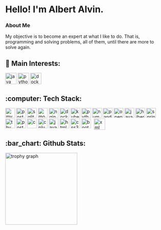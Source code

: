 <h1 align="left">Hello! I'm Albert Alvin.</h1>

###
<h3>About Me</h3>
<p align="left">My objective is to become an expert at what I like to do. That is, programming and solving problems, all of them, until there are more to solve again.</p>

###

<!-- <img align="center" alt="java" src="" height="30" /> -->

<h2 align="left">🔎 Main Interests:</h2>
<div align="left">
  <img alt="java" src="https://img.shields.io/badge/Java-b51f1f?style=for-the-badge&logo=openjdk&logoColor=white" height="35" />
<!--   <img alt="spring" src="https://img.shields.io/badge/Spring-6DB33F?style=for-the-badge&logo=spring&logoColor=white" height="35" /> -->
  <img alt="python" src="https://img.shields.io/badge/Python-FFD43B?style=for-the-badge&logo=python&logoColor=blue" height="35" /> 
  <img alt="docker" src="https://img.shields.io/badge/Docker-2CA5E0?style=for-the-badge&logo=docker&logoColor=white" height="35" />
</div>

###

<h2 align="left">:computer: Tech Stack:</h2>
<div align="left">
  <img alt="mysql" src="https://img.shields.io/badge/mysql-4479A1.svg?style=for-the-badge&logo=mysql&logoColor=white" height="30" />
  <img alt="postgres" src="https://img.shields.io/badge/postgres-%23316192.svg?style=for-the-badge&logo=postgresql&logoColor=white" height="30" />
  <img alt="sqlite" src="https://img.shields.io/badge/sqlite-%2307355e.svg?style=for-the-badge&logo=sqlite&logoColor=white" height="30" />
  <img alt="mongodb" src="https://img.shields.io/badge/MongoDB-%234ea94b.svg?style=for-the-badge&logo=mongodb&logoColor=white" height="30" />
  <img alt="nginx" src="https://img.shields.io/badge/nginx-%23009639.svg?style=for-the-badge&logo=nginx&logoColor=white" height="30" />
  <img alt="docker" src="https://img.shields.io/badge/docker-%230db7ed.svg?style=for-the-badge&logo=docker&logoColor=white" height="30" />
  <img alt="kubernetes" src="https://img.shields.io/badge/kubernetes-%23326ce5.svg?style=for-the-badge&logo=kubernetes&logoColor=white" height="30" />
  <img alt="python" src="https://img.shields.io/badge/Python-FFD43B?style=for-the-badge&logo=python&logoColor=blue" height="30" />
  <img alt="numpy" src="https://img.shields.io/badge/numpy-%23013243.svg?style=for-the-badge&logo=numpy&logoColor=white" height="30" />
  <img alt="pandas" src="https://img.shields.io/badge/pandas-%23150458.svg?style=for-the-badge&logo=pandas&logoColor=white" height="30" />
  <img alt="opencv" src="https://img.shields.io/badge/opencv-%23white.svg?style=for-the-badge&logo=opencv&logoColor=white" height="30" />
  <img alt="java" src="https://img.shields.io/badge/Java-b51f1f?style=for-the-badge&logo=openjdk&logoColor=white" height="30" />
  <img alt="hibernate" src="https://img.shields.io/badge/Hibernate-59666C?style=for-the-badge&logo=Hibernate&logoColor=white" height="30" />
  <img alt="spring" src="https://img.shields.io/badge/Spring-6DB33F?style=for-the-badge&logo=spring&logoColor=white" height="30" />
  <img alt="thymeleaf" src="https://img.shields.io/badge/Thymeleaf-%23005C0F.svg?style=for-the-badge&logo=Thymeleaf&logoColor=white" height="30" />
  <img alt="postman" src="https://img.shields.io/badge/Postman-FF6C37?style=for-the-badge&logo=postman&logoColor=white" height="30" />
  <img alt="c" src="https://img.shields.io/badge/c-%2300599C.svg?style=for-the-badge&logo=c&logoColor=white" height="30" />
  <img alt="cplusplus" src="https://img.shields.io/badge/c++-%2300599C.svg?style=for-the-badge&logo=c%2B%2B&logoColor=white" height="30" />
  <img alt="javascript" src="https://img.shields.io/badge/javascript-%23323330.svg?style=for-the-badge&logo=javascript&logoColor=%23F7DF1E" height="30" />
<!--   <img alt="typescript" src="https://img.shields.io/badge/typescript-%23007ACC.svg?style=for-the-badge&logo=typescript&logoColor=white" height="30" /> -->
  <img alt="html5" src="https://img.shields.io/badge/html5-%23E34F26.svg?style=for-the-badge&logo=html5&logoColor=white" height="30" />
  <img alt="css3" src="https://img.shields.io/badge/css3-%231572B6.svg?style=for-the-badge&logo=css3&logoColor=white" height="30" />
  <img alt="bootstrap" src="https://img.shields.io/badge/bootstrap-%238511FA.svg?style=for-the-badge&logo=bootstrap&logoColor=white" height="30" />
  <img width="2" />
  <img src="https://cdn.jsdelivr.net/gh/devicons/devicon/icons/xml/xml-original.svg" height="35" alt="xml logo" align="top" />
  <img width="2" />
</div>

###


<h2 align="left">:bar_chart: Github Stats:</h2>
<div align="left">
  <img src="https://github-profile-trophy.vercel.app?username=AlbertAlvin8080&theme=dracula&column=3&row=2&margin-w=8&margin-h=8&no-bg=false&no-frame=false&order=4" height="225" alt="trophy graph"  />
  <img width="5" />
<!--   <img src="https://github-readme-stats.vercel.app/api/top-langs?username=AlbertAlvin8080&locale=en&hide_title=false&layout=compact&card_width=350&langs_count=10&theme=dracula&hide_border=false&order=2&hide=html,css,smarty" height="225" alt="languages graph"  /> -->
<!--   <img src="https://github-readme-stats.vercel.app/api?username=AlbertAlvin8080&hide_title=false&hide_rank=false&show_icons=true&include_all_commits=true&count_private=true&disable_animations=false&card_width=320&theme=dracula&locale=en&hide_border=false&order=1" height="150" alt="stats graph"  /> -->
</div>
